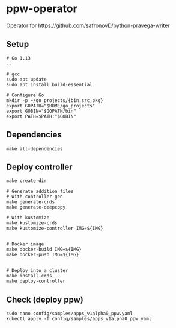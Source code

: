 # ppw-operator

Operator for https://github.com/safronovD/python-pravega-writer

## Setup
```ShellSession
# Go 1.13
...

# gcc
sudo apt update
sudo apt install build-essential

# Configure Go
mkdir -p ~/go_projects/{bin,src,pkg}
export GOPATH="$HOME/go_projects"
export GOBIN="$GOPATH/bin"
export PATH=$PATH:"$GOBIN"
```

## Dependencies
```ShellSession
make all-dependencies
```

## Deploy controller
```ShellSession
make create-dir

# Generate addition files
# With controller-gen
make generate-crds
make generate-deepcopy

# With kustomize
make kustomize-crds
make kustomize-controller IMG=${IMG}


# Docker image
make docker-build IMG=${IMG}
make docker-push IMG=${IMG}


# Deploy into a cluster
make install-crds
make deploy-controller
```

## Check (deploy ppw)
```ShellSession
sudo nano config/samples/apps_v1alpha0_ppw.yaml
kubectl apply -f config/samples/apps_v1alpha0_ppw.yaml
```
